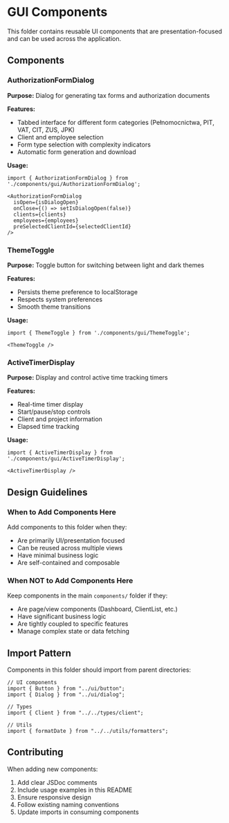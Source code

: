 # GUI Components

This folder contains reusable UI components that are presentation-focused and can be used across the application.

## Components

### AuthorizationFormDialog
**Purpose:** Dialog for generating tax forms and authorization documents

**Features:**
- Tabbed interface for different form categories (Pełnomocnictwa, PIT, VAT, CIT, ZUS, JPK)
- Client and employee selection
- Form type selection with complexity indicators
- Automatic form generation and download

**Usage:**
```tsx
import { AuthorizationFormDialog } from './components/gui/AuthorizationFormDialog';

<AuthorizationFormDialog
  isOpen={isDialogOpen}
  onClose={() => setIsDialogOpen(false)}
  clients={clients}
  employees={employees}
  preSelectedClientId={selectedClientId}
/>
```

### ThemeToggle
**Purpose:** Toggle button for switching between light and dark themes

**Features:**
- Persists theme preference to localStorage
- Respects system preferences
- Smooth theme transitions

**Usage:**
```tsx
import { ThemeToggle } from './components/gui/ThemeToggle';

<ThemeToggle />
```

### ActiveTimerDisplay
**Purpose:** Display and control active time tracking timers

**Features:**
- Real-time timer display
- Start/pause/stop controls
- Client and project information
- Elapsed time tracking

**Usage:**
```tsx
import { ActiveTimerDisplay } from './components/gui/ActiveTimerDisplay';

<ActiveTimerDisplay />
```

## Design Guidelines

### When to Add Components Here

Add components to this folder when they:
- Are primarily UI/presentation focused
- Can be reused across multiple views
- Have minimal business logic
- Are self-contained and composable

### When NOT to Add Components Here

Keep components in the main `components/` folder if they:
- Are page/view components (Dashboard, ClientList, etc.)
- Have significant business logic
- Are tightly coupled to specific features
- Manage complex state or data fetching

## Import Pattern

Components in this folder should import from parent directories:
```tsx
// UI components
import { Button } from "../ui/button";
import { Dialog } from "../ui/dialog";

// Types
import { Client } from "../../types/client";

// Utils
import { formatDate } from "../../utils/formatters";
```

## Contributing

When adding new components:
1. Add clear JSDoc comments
2. Include usage examples in this README
3. Ensure responsive design
4. Follow existing naming conventions
5. Update imports in consuming components
